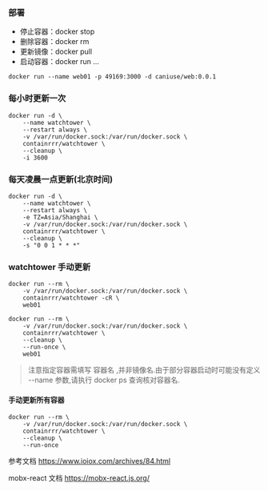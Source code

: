 ### 部署

- 停止容器：docker stop <CONTAINER>
- 删除容器：docker rm <CONTAINER>
- 更新镜像：docker pull <IMAGE>
- 启动容器：docker run <ARG> ... <IMAGE>

```
docker run --name web01 -p 49169:3000 -d caniuse/web:0.0.1
```

### 每小时更新一次

```
docker run -d \
    --name watchtower \
    --restart always \
    -v /var/run/docker.sock:/var/run/docker.sock \
    containrrr/watchtower \
    --cleanup \
    -i 3600
```

### 每天凌晨一点更新(北京时间)

```
docker run -d \
    --name watchtower \
    --restart always \
    -e TZ=Asia/Shanghai \
    -v /var/run/docker.sock:/var/run/docker.sock \
    containrrr/watchtower \
    --cleanup \
    -s "0 0 1 * * *"
```

### watchtower 手动更新

```
docker run --rm \
    -v /var/run/docker.sock:/var/run/docker.sock \
    containrrr/watchtower -cR \
    web01
```

```
docker run --rm \
    -v /var/run/docker.sock:/var/run/docker.sock \
    containrrr/watchtower \
    --cleanup \
    --run-once \
    web01
```

> 注意指定容器需填写 容器名 ,并非镜像名.由于部分容器启动时可能没有定义 --name 参数,请执行 docker ps 查询核对容器名.

#### 手动更新所有容器

```
docker run --rm \
    -v /var/run/docker.sock:/var/run/docker.sock \
    containrrr/watchtower \
    --cleanup \
    --run-once

```

参考文档 https://www.ioiox.com/archives/84.html

mobx-react 文档
https://mobx-react.js.org/
